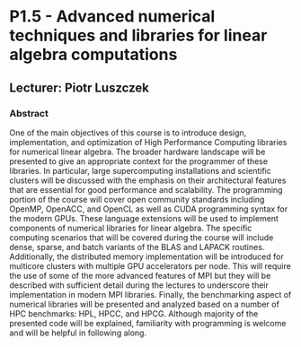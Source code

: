 # P1.5 - Advanced numerical techniques and libraries for linear algebra computations #

## Lecturer: Piotr Luszczek ##

### Abstract ###

One of the main objectives of this course is to introduce design,
implementation, and optimization of High Performance Computing libraries
for numerical linear algebra. The broader hardware landscape will be
presented to give an appropriate context for the programmer of these
libraries. In particular, large supercomputing installations and
scientific clusters will be discussed with the emphasis on their
architectural features that are essential for good performance and
scalability. The programming portion of the course will cover open
community standards including OpenMP, OpenACC, and OpenCL as well as
CUDA programming syntax for the modern GPUs. These language extensions
will be used to implement components of numerical libraries for linear
algebra. The specific computing scenarios that will be covered during
the course will include dense, sparse, and batch variants of the BLAS
and LAPACK routines. Additionally, the distributed memory implementation
will be introduced for multicore clusters with multiple GPU accelerators
per node. This will require the use of some of the more advanced
features of MPI but they will be described with sufficient detail during
the lectures to underscore their implementation in modern MPI libraries.
Finally, the benchmarking aspect of numerical libraries will be
presented and analyzed based on a number of HPC benchmarks: HPL, HPCC,
and HPCG.  Although majority of the presented code will be explained,
familiarity with programming is welcome and will be helpful in following
along.
